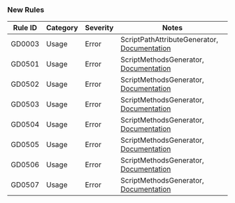 ### New Rules

Rule ID | Category | Severity | Notes
--------|----------|----------|--------------------
GD0003  |  Usage   |  Error   | ScriptPathAttributeGenerator, [Documentation](https://docs.godotengine.org/en/latest/tutorials/scripting/c_sharp/diagnostics/GD0003.html)
GD0501  |  Usage   |  Error   | ScriptMethodsGenerator, [Documentation](https://docs.godotengine.org/en/latest/tutorials/scripting/c_sharp/diagnostics/GD0501.html)
GD0502  |  Usage   |  Error   | ScriptMethodsGenerator, [Documentation](https://docs.godotengine.org/en/latest/tutorials/scripting/c_sharp/diagnostics/GD0502.html)
GD0503  |  Usage   |  Error   | ScriptMethodsGenerator, [Documentation](https://docs.godotengine.org/en/latest/tutorials/scripting/c_sharp/diagnostics/GD0503.html)
GD0504  |  Usage   |  Error   | ScriptMethodsGenerator, [Documentation](https://docs.godotengine.org/en/latest/tutorials/scripting/c_sharp/diagnostics/GD0504.html)
GD0505  |  Usage   |  Error   | ScriptMethodsGenerator, [Documentation](https://docs.godotengine.org/en/latest/tutorials/scripting/c_sharp/diagnostics/GD0505.html)
GD0506  |  Usage   |  Error   | ScriptMethodsGenerator, [Documentation](https://docs.godotengine.org/en/latest/tutorials/scripting/c_sharp/diagnostics/GD0506.html)
GD0507  |  Usage   |  Error   | ScriptMethodsGenerator, [Documentation](https://docs.godotengine.org/en/latest/tutorials/scripting/c_sharp/diagnostics/GD0507.html)
